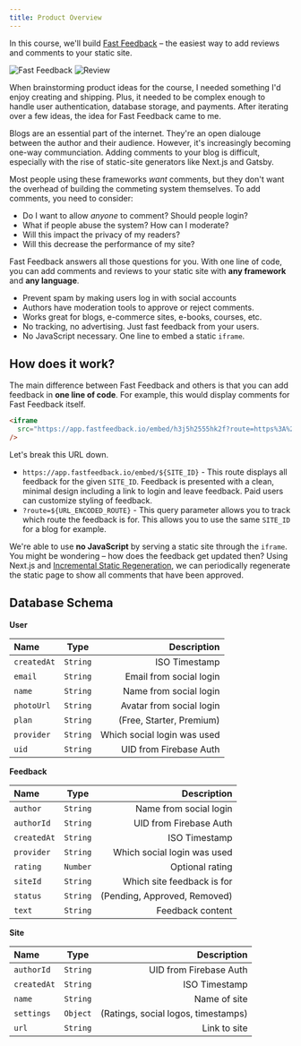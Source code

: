 ```yaml
---
title: Product Overview
---
```


In this course, we'll build [Fast Feedback](https://fastfeedback.io) – the easiest way to add reviews and comments to your static site.

![Fast Feedback](/img/fastfeedback.png)
![Review](/img/review.png)

When brainstorming product ideas for the course, I needed something I'd enjoy creating and shipping. Plus, it needed to be complex enough to handle user authentication, database storage, and payments. After iterating over a few ideas, the idea for Fast Feedback came to me.

Blogs are an essential part of the internet. They're an open dialouge between the author and their audience. However, it's increasingly becoming one-way communciation. Adding comments to your blog is difficult, especially with the rise of static-site generators like Next.js and Gatsby.

Most people using these frameworks _want_ comments, but they don't want the overhead of building the commeting system themselves. To add comments, you need to consider:

- Do I want to allow _anyone_ to comment? Should people login?
- What if people abuse the system? How can I moderate?
- Will this impact the privacy of my readers?
- Will this decrease the performance of my site?

Fast Feedback answers all those questions for you. With one line of code, you can add comments and reviews to your static site with **any framework** and **any language**.

- Prevent spam by making users log in with social accounts
- Authors have moderation tools to approve or reject comments.
- Works great for blogs, e-commerce sites, e-books, courses, etc.
- No tracking, no advertising. Just fast feedback from your users.
- No JavaScript necessary. One line to embed a static `iframe`.

## How does it work?

The main difference between Fast Feedback and others is that you can add feedback in **one line of code**.
For example, this would display comments for Fast Feedback itself.

```html
<iframe
  src="https://app.fastfeedback.io/embed/h3j5h2555hk2f?route=https%3A%2F%2Ffastfeedback.io"
/>
```

Let's break this URL down.

- `https://app.fastfeedback.io/embed/${SITE_ID}` - This route displays all feedback for the given `SITE_ID`. Feedback is presented with a clean, minimal design including a link to login and leave feedback. Paid users can customize styling of feedback.
- `?route=${URL_ENCODED_ROUTE}` - This query parameter allows you to track which route the feedback is for. This allows you to use the same `SITE_ID` for a blog for example.

We're able to use **no JavaScript** by serving a static site through the `iframe`. You might be wondering – how does the feedback get updated then? Using Next.js and [Incremental Static Regeneration](https://nextjs.org/blog/next-9-4#incremental-static-regeneration-beta), we can periodically regenerate the static page to show all comments that have been approved.

## Database Schema

**User**

| Name        |   Type   |                 Description |
| :---------- | :------: | --------------------------: |
| `createdAt` | `String` |               ISO Timestamp |
| `email`     | `String` |     Email from social login |
| `name`      | `String` |      Name from social login |
| `photoUrl`  | `String` |    Avatar from social login |
| `plan`      | `String` |    (Free, Starter, Premium) |
| `provider`  | `String` | Which social login was used |
| `uid`       | `String` |      UID from Firebase Auth |

**Feedback**

| Name        |   Type   |                  Description |
| :---------- | :------: | ---------------------------: |
| `author`    | `String` |       Name from social login |
| `authorId`  | `String` |       UID from Firebase Auth |
| `createdAt` | `String` |                ISO Timestamp |
| `provider`  | `String` |  Which social login was used |
| `rating`    | `Number` |              Optional rating |
| `siteId`    | `String` |   Which site feedback is for |
| `status`    | `String` | (Pending, Approved, Removed) |
| `text`      | `String` |             Feedback content |

**Site**

| Name        |   Type   |                         Description |
| :---------- | :------: | ----------------------------------: |
| `authorId`  | `String` |              UID from Firebase Auth |
| `createdAt` | `String` |                       ISO Timestamp |
| `name`      | `String` |                        Name of site |
| `settings`  | `Object` | (Ratings, social logos, timestamps) |
| `url`       | `String` |                        Link to site |
